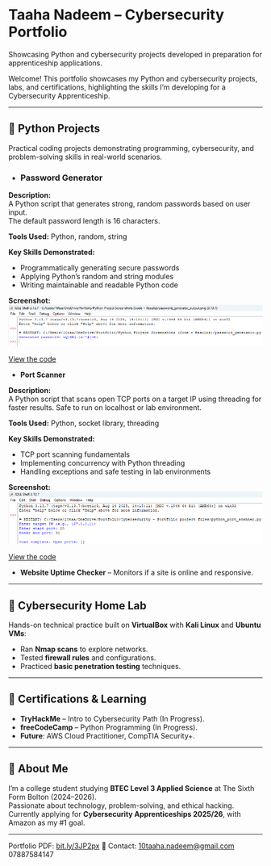 # Taaha Nadeem – Cybersecurity Portfolio
Showcasing Python and cybersecurity projects developed in preparation for apprenticeship applications.

Welcome! This portfolio showcases my Python and cybersecurity projects, labs, and certifications, highlighting the skills I’m developing for a Cybersecurity Apprenticeship.


---

## 🔹 Python Projects  
Practical coding projects demonstrating programming, cybersecurity, and problem-solving skills in real-world scenarios.
- ### Password Generator  

**Description:**  
A Python script that generates strong, random passwords based on user input.  
The default password length is 16 characters.

**Tools Used:** Python, random, string

**Key Skills Demonstrated:**  
- Programmatically generating secure passwords  
- Applying Python’s random and string modules  
- Writing maintainable and readable Python code


**Screenshot:**  
![Password Generator Output](screenshots/password_generator_output.png)

[View the code](python-projects/password_generator.py)

- **Port Scanner**

**Description:**  
A Python script that scans open TCP ports on a target IP using threading for faster results. Safe to run on localhost or lab environment.

**Tools Used:** Python, socket library, threading

**Key Skills Demonstrated:**  
- TCP port scanning fundamentals  
- Implementing concurrency with Python threading  
- Handling exceptions and safe testing in lab environments


**Screenshot:**  
![Port Scanner Output](screenshots/port_scanner_output.png)

[View the code](python-projects/port-scanner.py)

- **Website Uptime Checker** – Monitors if a site is online and responsive.  

---

## 🔹 Cybersecurity Home Lab  
Hands-on technical practice built on **VirtualBox** with **Kali Linux** and **Ubuntu VMs**:  
- Ran **Nmap scans** to explore networks.  
- Tested **firewall rules** and configurations.  
- Practiced **basic penetration testing** techniques.  

---

## 🔹 Certifications & Learning  
- **TryHackMe** – Intro to Cybersecurity Path (In Progress).  
- **freeCodeCamp** – Python Programming (In Progress).  
- **Future**: AWS Cloud Practitioner, CompTIA Security+.  

---

## 🔹 About Me  
I’m a college student studying **BTEC Level 3 Applied Science** at The Sixth Form Bolton (2024–2026).  
Passionate about technology, problem-solving, and ethical hacking.  
Currently applying for **Cybersecurity Apprenticeships 2025/26**, with Amazon as my #1 goal.  

---

Portfolio PDF: [bit.ly/3JP2px](https://bit.ly/3JP2pxe) 
📧 Contact: 10taaha.nadeem@gmail.com  07887584147
